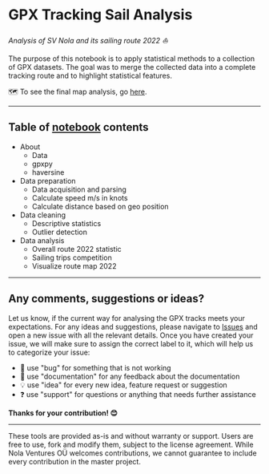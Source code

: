 # GPX Tracking Sail Analysis
*Analysis of SV Nola and its sailing route 2022 ⛵*


The purpose of this notebook is to apply statistical methods to a collection of GPX datasets. The goal was to merge the collected data into a complete tracking route and to highlight statistical features.

🗺️ To see the final map analysis, go [here](https://htmlpreview.github.io/?https://github.com/Nola-Ventures/nola-gpx-track-sail-analysis-notebook/blob/dev/nola_gpx_track_2022.html).

----

## Table of [notebook](https://github.com/Nola-Ventures/nola-gpx-track-sail-analysis-notebook/blob/dev/Nola_GPX-Tracking_Sail_Analysis.ipynb) contents

* About
    - Data
    - gpxpy
    - haversine
* Data preparation
    - Data acquisition and parsing
    - Calculate speed m/s in knots
    - Calculate distance based on geo position
* Data cleaning
    - Descriptive statistics
    - Outlier detection
* Data analysis
    - Overall route 2022 statistic
    - Sailing trips competition
    - Visualize route map 2022

----

## Any comments, suggestions or ideas?

Let us know, if the current way for analysing the GPX tracks  meets your expectations. For any ideas and suggestions, please navigate to [Issues](https://github.com/Nola-Ventures/nola-gpx-track-sail-analysis-notebook/issues) and open a new issue with all the relevant details. Once you have created your issue, we will make sure to assign the correct label to it, which will help us to categorize your issue:

* 🐞 use "bug" for something that is not working
* 📖 use "documentation" for any feedback about the documentation
* 💡 use "idea" for every new idea, feature request or suggestion
* ❓ use "support" for questions or anything that needs further assistance

**Thanks for your contribution! 😊**

_________________

These tools are provided as-is and without warranty or support. Users are free to use, fork and modify them, subject to the license agreement. While Nola Ventures OÜ welcomes contributions, we cannot guarantee to include every contribution in the master project.
